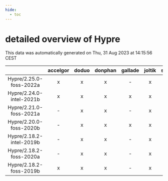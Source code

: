 ```yaml
---
hide:
  - toc
---
```


detailed overview of Hypre
==========================


This data was automatically generated on Thu, 31 Aug 2023 at 14:15:56 CEST  

| |accelgor|doduo|donphan|gallade|joltik|skitty|swalot|victini|
| :---: | :---: | :---: | :---: | :---: | :---: | :---: | :---: | :---: |
|Hypre/2.25.0-foss-2022a|x|x|x|-|x|x|x|x|
|Hypre/2.24.0-intel-2021b|x|x|x|x|x|x|x|x|
|Hypre/2.21.0-foss-2021a|-|x|x|-|x|x|x|x|
|Hypre/2.20.0-foss-2020b|-|x|x|x|x|x|x|x|
|Hypre/2.18.2-intel-2019b|-|x|x|-|x|x|-|x|
|Hypre/2.18.2-foss-2020a|-|x|x|-|x|x|x|x|
|Hypre/2.18.2-foss-2019b|x|x|x|-|x|x|x|x|
